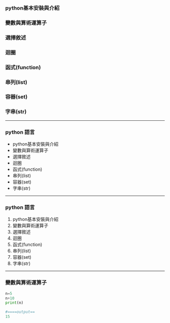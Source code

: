### python基本安裝與介紹

### 變數與算術運算子

### 選擇敘述

### 迴圈

### 函式(function)

### 串列(list)

### 容器(set)

### 字串(str)

---

### python 語言

- python基本安裝與介紹
- 變數與算術運算子
- 選擇敘述
- 迴圈
- 函式(function)
- 串列(list)
- 容器(set)
- 字串(str)

---

### python 語言

1. python基本安裝與介紹
2. 變數與算術運算子
3. 選擇敘述
4. 迴圈
5. 函式(function)
6. 串列(list)
7. 容器(set)
8. 字串(str)

---

### 變數與算術運算子

```python
n=5
n+10
print(n)

#====output==
15
```
